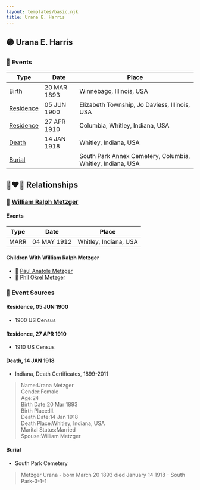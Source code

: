 ```yaml
---
layout: templates/basic.njk
title: Urana E. Harris
---
```

## 🟣 Urana E. Harris

### 📆 Events

Type | Date | Place
------ | ------ | ------
Birth | 20 MAR 1893 | Winnebago, Illinois, USA
[Residence](#event-1) | 05 JUN 1900 | Elizabeth Township, Jo Daviess, Illinois, USA
[Residence](#event-2) | 27 APR 1910 | Columbia, Whitley, Indiana, USA
[Death](#event-3) | 14 JAN 1918 | Whitley, Indiana, USA
[Burial](#event-4) |  | South Park Annex Cemetery, Columbia, Whitley, Indiana, USA

## 👩‍❤️‍👨 Relationships

### 🔵 [William Ralph Metzger](/people/6/66898263)

#### Events

Type | Date | Place
------ | ------ | ------
MARR | 04 MAY 1912 | Whitley, Indiana, USA
#### Children With William Ralph Metzger
* 🔵 [Paul Anatole Metzger](/people/3/34600089)
* 🔵 [Phil Okrel Metzger](/people/5/58597117)
### 📰 Event Sources

#### <a id="event-1"></a> Residence, 05 JUN 1900
* 1900 US Census

#### <a id="event-2"></a> Residence, 27 APR 1910
* 1910 US Census

#### <a id="event-3"></a> Death, 14 JAN 1918
* Indiana, Death Certificates, 1899-2011
>   
  > Name:Urana Metzger  
  > Gender:Female  
  > Age:24  
  > Birth Date:20 Mar 1893  
  > Birth Place:Ill.  
  > Death Date:14 Jan 1918  
  > Death Place:Whitley, Indiana, USA  
  > Marital Status:Married  
  > Spouse:William Metzger

#### <a id="event-4"></a> Burial
* South Park Cemetery
>   
  > Metzger Urana - born March 20 1893 died January 14 1918 - South Park-3-1-1